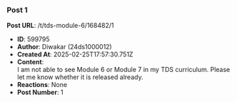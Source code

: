 ### Post 1
**Post URL**: /t/tds-module-6/168482/1
- **ID**: 599795
- **Author**: Diwakar (24ds1000012)
- **Created At**: 2025-02-25T17:57:30.751Z
- **Content**:  
  I am not able to see Module 6 or Module 7 in my TDS curriculum. Please let me know whether it is released already.
- **Reactions**: None
- **Post Number**: 1

